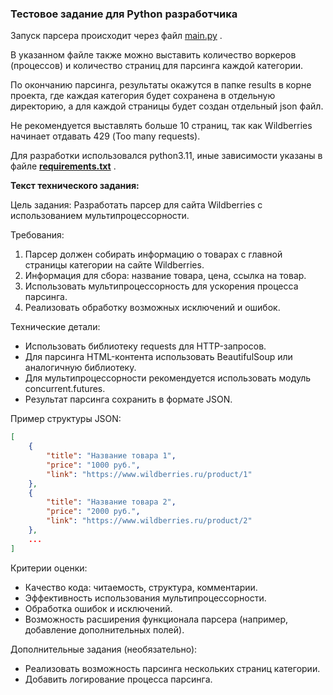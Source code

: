 ### **Тестовое задание для Python разработчика**

Запуск парсера происходит через файл [main.py](https://github.com/VladimirBek/wb_test_task/blob/master/main.py) .

В указанном файле также можно выставить количество воркеров (процессов) и количество страниц для парсинга каждой категории.

По окончанию парсинга, результаты окажутся в папке results в корне проекта, где каждая категория будет сохранена в отдельную директорию, а для каждой стрaницы будет создан отдельный json файл.

Не рекомендуется выставлять больше 10 страниц, так как Wildberries начинает отдавать 429 (Too many requests).
 
Для разработки использовался python3.11, иные зависимости указаны в файле [**requirements.txt**](https://github.com/VladimirBek/wb_test_task/blob/master/requirements.txt) .

**Текст технического задания:**

Цель задания:
Разработать парсер для сайта Wildberries с использованием мультипроцессорности.

Требования:

1) Парсер должен собирать информацию о товарах с главной страницы категории на сайте Wildberries.
2) Информация для сбора: название товара, цена, ссылка на товар.
3) Использовать мультипроцессорность для ускорения процесса парсинга.
4) Реализовать обработку возможных исключений и ошибок.

Технические детали:

- Использовать библиотеку requests для HTTP-запросов.
- Для парсинга HTML-контента использовать BeautifulSoup или аналогичную библиотеку.
- Для мультипроцессорности рекомендуется использовать модуль concurrent.futures.
- Результат парсинга сохранить в формате JSON.


Пример структуры JSON:
``` json
[
    {
        "title": "Название товара 1",
        "price": "1000 руб.",
        "link": "https://www.wildberries.ru/product/1"
    },
    {
        "title": "Название товара 2",
        "price": "2000 руб.",
        "link": "https://www.wildberries.ru/product/2"
    },
    ...
]
```

Критерии оценки:

- Качество кода: читаемость, структура, комментарии.
- Эффективность использования мультипроцессорности.
- Обработка ошибок и исключений.
- Возможность расширения функционала парсера (например, добавление дополнительных полей).

Дополнительные задания (необязательно):

- Реализовать возможность парсинга нескольких страниц категории.
- Добавить логирование процесса парсинга.
